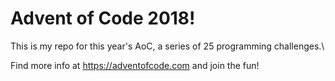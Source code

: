 # Advent of Code 2018!

This is my repo for this year's AoC, a series of 25 programming challenges.\
 
Find more info at https://adventofcode.com and join the fun!